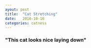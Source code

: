 ```yaml
---
ayout: post
title:  "Cat Stretching"
date:   2016-10-16
categories: catness
---
```

<html>
<body>
<a img src="http://www.publicdomainpictures.net/pictures/150000/velka/comfortable-cat.jpg">
<h3>"This cat looks nice laying down" </h3>
</body>
</html>
